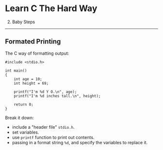 Learn C The Hard Way
===

2. Baby Steps
---

## Formated Printing
The C way of formatting output:
```
#include <stdio.h>

int main()
{
    int age = 10;
    int height = 69;

    printf("I'm %d Y O.\n", age);
    printf("I'm %d inches tall.\n", height);

    return 0;
}
```

Break it down:
- include a "header file" `stdio.h`.
- set variables.
- use `printf` function to print out contents.
- passing in a format string `%d`, and specify the variables to replace it. 
